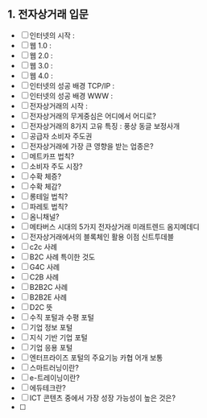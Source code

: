 ## 1. 전자상거래 입문
- [ ] 인터넷의 시작 : 
- [ ] 웹 1.0 : 
- [ ] 웹 2.0 : 
- [ ] 웹 3.0 : 
- [ ] 웹 4.0 : 
- [ ] 인터넷의 성공 배경 TCP/IP : 
- [ ] 인터넷의 성공 배경 WWW : 
- [ ] 전자상거래의 시작 : 
- [ ] 전자상거래의 무게중심은 어디에서 어디로?
- [ ] 전자상거래의 8가지 고유 특징 : 풍상 동글 보정사개 
- [ ] 공급자 소비자 주도권
- [ ] 전자상거래에 가장 큰 영향을 받는 업종은?
- [ ] 메트카프 법칙?
- [ ] 소비자 주도 시장?
- [ ] 수확 체증?
- [ ] 수확 체감?
- [ ] 롱테일 법칙?
- [ ] 파레토 법칙?
- [ ] 옴니채널?
- [ ] 메타버스 시대의 5가지 전자상거래 미래트렌드 옴지메데디
- [ ] 전자상거래에서의 블록체인 활용 이점 신트투데블
- [ ] c2c 사례
- [ ] B2C 사례 특이한 것도
- [ ] G4C 사례
- [ ] C2B 사례
- [ ] B2B2C 사례
- [ ] B2B2E 사례
- [ ] D2C 뜻
- [ ] 수직 포털과 수평 포털
- [ ] 기업 정보 포털
- [ ] 지식 기반 기업 포털
- [ ] 기업 응용 포털
- [ ] 엔터프라이즈 포털의 주요기능 카협 어개 보통 
- [ ] 스마트러닝이란?
- [ ] e-트레이닝이란?
- [ ] 에듀테크란?
- [ ] ICT 콘텐츠 중에서 가장 성장 가능성이 높은 것은?
- [ ] 

























































